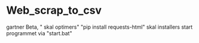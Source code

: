 # Web_scrap_to_csv
gartner
Beta, " skal optimers"
"pip install requests-html" skal installers
start programmet via "start.bat"
